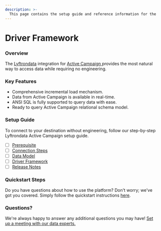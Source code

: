 ```yaml
---
description: >-
  This page contains the setup guide and reference information for the Active Campaign source connector.
---
```


# Driver Framework

### Overview

The [Lyftrondata](https://www.lyftrondata.com/) integration for [Active Campaign](https://www.lyftrondata.com/integration/marketing-analytics/active-campaign/)[ ](https://www.lyftrondata.com/integration/active-campaign/)provides the most natural way to access data while requiring no engineering.

### Key Features

* Comprehensive incremental load mechanism.
* Data from Active Campaign is available in real-time.&#x20;
* ANSI SQL is fully supported to query data with ease.
* Ready to query Active Campaign relational schema model.

### Setup Guide

To connect to your destination without engineering, follow our step-by-step Lyftrondata Active Campaign setup guide.

* [ ] [Prerequisite](../../marketing-analytics/active-campaign/prerequisite.md)
* [ ] [Connection Steps](../../marketing-analytics/active-campaign/connection-steps.md)
* [ ] [Data Model](../../marketing-analytics/active-campaign/data-model/)
* [ ] [Driver Framework](../../marketing-analytics/active-campaign/driver-framework/)
* [ ] [Release Notes](../../marketing-analytics/active-campaign/release-notes.md)

### Quickstart Steps

Do you have questions about how to use the platform? Don't worry; we've got you covered. Simply follow the quickstart instructions [here](../../../quickstart-steps.md).

### Questions? <a href="#questions" id="questions"></a>

We're always happy to answer any additional questions you may have! [Set up a meeting with our data experts.](https://www.lyftrondata.com/book-a-meeting/)



